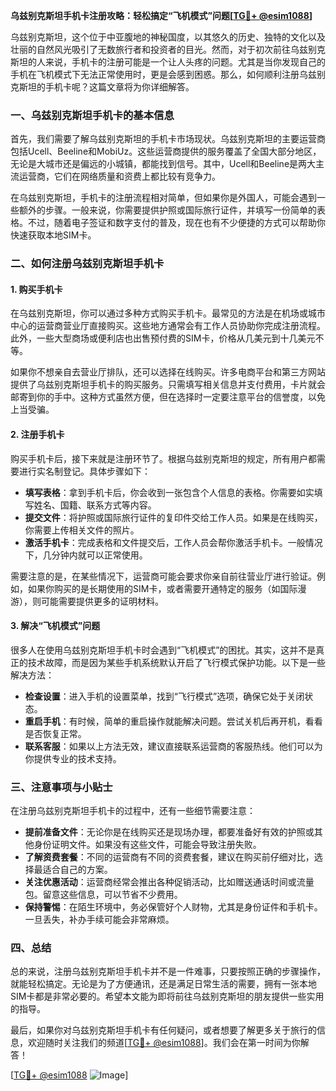 **乌兹别克斯坦手机卡注册攻略：轻松搞定“飞机模式”问题[[TG💪+ @esim1088](https://t.me/s/esim1088)]**

乌兹别克斯坦，这个位于中亚腹地的神秘国度，以其悠久的历史、独特的文化以及壮丽的自然风光吸引了无数旅行者和投资者的目光。然而，对于初次前往乌兹别克斯坦的人来说，手机卡的注册可能是一个让人头疼的问题。尤其是当你发现自己的手机在飞机模式下无法正常使用时，更是会感到困惑。那么，如何顺利注册乌兹别克斯坦的手机卡呢？这篇文章将为你详细解答。

### 一、乌兹别克斯坦手机卡的基本信息

首先，我们需要了解乌兹别克斯坦的手机卡市场现状。乌兹别克斯坦的主要运营商包括Ucell、Beeline和MobiUz。这些运营商提供的服务覆盖了全国大部分地区，无论是大城市还是偏远的小城镇，都能找到信号。其中，Ucell和Beeline是两大主流运营商，它们在网络质量和资费上都比较有竞争力。

在乌兹别克斯坦，手机卡的注册流程相对简单，但如果你是外国人，可能会遇到一些额外的步骤。一般来说，你需要提供护照或国际旅行证件，并填写一份简单的表格。不过，随着电子签证和数字支付的普及，现在也有不少便捷的方式可以帮助你快速获取本地SIM卡。

### 二、如何注册乌兹别克斯坦手机卡

#### 1. 购买手机卡

在乌兹别克斯坦，你可以通过多种方式购买手机卡。最常见的方法是在机场或城市中心的运营商营业厅直接购买。这些地方通常会有工作人员协助你完成注册流程。此外，一些大型商场或便利店也出售预付费的SIM卡，价格从几美元到十几美元不等。

如果你不想亲自去营业厅排队，还可以选择在线购买。许多电商平台和第三方网站提供了乌兹别克斯坦手机卡的购买服务。只需填写相关信息并支付费用，卡片就会邮寄到你的手中。这种方式虽然方便，但在选择时一定要注意平台的信誉度，以免上当受骗。

#### 2. 注册手机卡

购买手机卡后，接下来就是注册环节了。根据乌兹别克斯坦的规定，所有用户都需要进行实名制登记。具体步骤如下：

- **填写表格**：拿到手机卡后，你会收到一张包含个人信息的表格。你需要如实填写姓名、国籍、联系方式等内容。
- **提交文件**：将护照或国际旅行证件的复印件交给工作人员。如果是在线购买，你需要上传相关文件的照片。
- **激活手机卡**：完成表格和文件提交后，工作人员会帮你激活手机卡。一般情况下，几分钟内就可以正常使用。

需要注意的是，在某些情况下，运营商可能会要求你亲自前往营业厅进行验证。例如，如果你购买的是长期使用的SIM卡，或者需要开通特定的服务（如国际漫游），则可能需要提供更多的证明材料。

#### 3. 解决“飞机模式”问题

很多人在使用乌兹别克斯坦手机卡时会遇到“飞机模式”的困扰。其实，这并不是真正的技术故障，而是因为某些手机系统默认开启了飞行模式保护功能。以下是一些解决方法：

- **检查设置**：进入手机的设置菜单，找到“飞行模式”选项，确保它处于关闭状态。
- **重启手机**：有时候，简单的重启操作就能解决问题。尝试关机后再开机，看看是否恢复正常。
- **联系客服**：如果以上方法无效，建议直接联系运营商的客服热线。他们可以为你提供专业的技术支持。

### 三、注意事项与小贴士

在注册乌兹别克斯坦手机卡的过程中，还有一些细节需要注意：

- **提前准备文件**：无论你是在线购买还是现场办理，都要准备好有效的护照或其他身份证明文件。如果没有这些文件，可能会导致注册失败。
- **了解资费套餐**：不同的运营商有不同的资费套餐，建议在购买前仔细对比，选择最适合自己的方案。
- **关注优惠活动**：运营商经常会推出各种促销活动，比如赠送通话时间或流量包。留意这些信息，可以节省不少费用。
- **保持警惕**：在陌生环境中，务必保管好个人财物，尤其是身份证件和手机卡。一旦丢失，补办手续可能会非常麻烦。

### 四、总结

总的来说，注册乌兹别克斯坦手机卡并不是一件难事，只要按照正确的步骤操作，就能轻松搞定。无论是为了方便通讯，还是满足日常生活的需要，拥有一张本地SIM卡都是非常必要的。希望本文能为即将前往乌兹别克斯坦的朋友提供一些实用的指导。

最后，如果你对乌兹别克斯坦手机卡有任何疑问，或者想要了解更多关于旅行的信息，欢迎随时关注我们的频道[[TG💪+ @esim1088](https://t.me/s/esim1088)]。我们会在第一时间为你解答！

[[TG💪+ @esim1088](https://t.me/s/esim1088) ![Image](https://i.postimg.cc/4NQfJmqS/Snipaste-2025-05-13-00-14-12.png)]